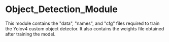 # Object_Detection_Module
This module contains the "data", "names", and "cfg" files required to train the Yolov4 custom object detector. 
It also contains the weights file obtained after training the model.
